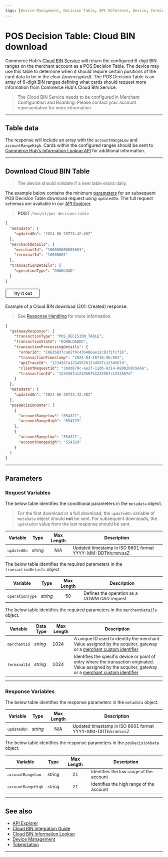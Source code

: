 ```yaml
---
tags: [Device Management, Decision Table, API Reference, Device, Terminal, Point-of-Sale]
---
```


# POS Decision Table: Cloud BIN download

Commerce Hub's [Cloud BIN Service](?path=docs/Resources/API-Documents/Device-Management/DT-Cloud-BIN-Guide.md) will return the configured 6-digit BIN ranges on the merchant account as a POS Decision Table. The device may use this table to determine when it should require certain positions of the card data to be in the clear *(unencrypted)*. The POS Decision Table is an array of 6-digit BIN ranges defining what cards should request more information from Commerce Hub's Cloud BIN Service.

<!-- theme: info-->
> The Cloud BIN Service needs to be configured in Merchant Configuration and Boarding. Please contact your account representative for more information.

---

## Table data

The response will include an array with the `accountRangeLow` and `accountRangeHigh`. Cards within the configured ranges should be sent to [Commerce Hub's Information Lookup API](?path=docs/Resources/API-Documents/Payments_VAS/Cloud-BIN-Lookup.md) for additional information.

---

## Download Cloud BIN Table

<!-- theme: caution --->
> The device should validate if a new table exists daily.

<!--
type: tab
titles: Request, Response
-->

The example below contains the minimum [parameters](#parameters) for an subsequent POS Decision Table download request using `updatedOn`. The full request schemas are available in our [API Explorer](../api/?type=post&path=/tms/v1/pos-decision-table).

<!-- theme: success -->
> **POST** `/tms/v1/pos-decision-table`

```json
{
  "metadata": {
    "updatedOn": "2024-06-20T23:42:48Z"
  },
  "merchantDetails": {
    "merchantId": "100008000003683",
    "terminalId": "10000001"
  },
  "transactionDetails": {
    "operationType": "DOWNLOAD"
  }
}
```

[![Try it out](../../../../assets/images/button.png)](../api/?type=post&path=/tms/v1/pos-decision-table)

<!--
type: tab
-->

Example of a Cloud BIN download (201: Created) response.

<!-- theme: info -->
> See [Response Handling](?path=docs/Resources/Guides/Response-Codes/Response-Handling.md) for more information.

```json
{
  "gatewayResponse": {
    "transactionType": "POS_DECISION_TABLE",
    "transactionState": "DOWNLOADED",
    "transactionProcessingDetails": {
      "orderId": "CHG3b83fca82f9c436486ae12c91f1fcf16",
      "transactionTimestamp": "2024-04-16T16:06:05Z",
      "apiTraceId": "1234567a1234567b1234567c1234567d",
      "clientRequestId": "30dd879c-ee2f-11db-8314-0800200c9a66",
      "transactionId": "1234567a1234567b1234567c1234567d"
    }
  },
  "metadata": {
    "updatedOn": "2021-06-20T23:42:48Z"
  },
  "posDecisionData": [
    {
      "accountRangeLow": "654321",
      "accountRangeHigh": "654329"
    },
    {
      "accountRangeLow": "554321",
      "accountRangeHigh": "554329"
    }
  ]
}
```

<!-- type: tab-end -->

---

## Parameters

### Request Variables

<!--
type: tab
titles: metadata, transactionDetails, merchantDetails
-->

The below table identifies the conditional parameters in the `metadata` object.

<!-- theme: info -->
> For the first download or a full download, the `updatedOn` variable of `metaData` object should **not** be sent. For subsequent downloads, the `updatedOn` value from the last response should be sent.

| Variable | Type | Max Length | Description |
| ----- | :-----: | :-----: | ----- |
| `updatedOn` | *string* | N/A | Updated timestamp in ISO 8601 format YYYY-MM-DDThh:mm:ssZ |

<!--
type: tab
-->

The below table identifies the required parameters in the `transactionDetails` object.

| Variable | Type | Max Length | Description |
| ----- | :-----: | :-----: | ----- |
| `operationType` | *string* | 50 | Defines the operation as a *DOWNLOAD* request |

<!--
type: tab
-->

The below table identifies the required parameters in the `merchantDetails` object.

| Variable | Data Type| Max Length | Description |
| ----- | ----- | ----- | ----- |
|`merchantId` | *string* | 1024 | A unique ID used to identify the merchant. Value assigned by the acquirer, gateway or a [merchant custom identifier](?path=docs/Resources/Guides/BYOID.md) |
|`terminalId` | *string* | 1024 | Identifies the specific device or point of entry where the transaction originated. Value assigned by the acquirer, gateway or a [merchant custom identifier](?path=docs/Resources/Guides/BYOID.md) |

<!-- type: tab-end -->

---

### Response Variables

<!--
type: tab
titles: metadata, transactionDetails
-->

The below table identifies the response parameters in the `metadata` object.

| Variable | Type | Max Length | Description |
| ----- | :-----: | :-----: | ----- |
| `updatedOn` | *string* | N/A | Updated timestamp in ISO 8601 format YYYY-MM-DDThh:mm:ssZ |

<!--
type: tab
-->

The below table identifies the response parameters in the `posDecisionData` object.

| Variable | Type | Max Length | Description |
| ----- | :-----: | :-----: | ----- |
| `accountRangeLow` | *string* | 21 | Identifies the low range of the account |
| `accountRangeHigh` | *string* | 21 | Identifies the high range of the account |

<!-- type: tab-end -->

---

## See also

- [API Explorer](../api/?type=post&path=/tms/v1/pos-decision-table)
- [Cloud BIN Integration Guide](?path=docs/Resources/API-Documents/Device-Management/DT-Cloud-BIN-Guide.md)
- [Cloud BIN Information Lookup](?path=docs/Resources/API-Documents/Payments_VAS/Cloud-BIN-Lookup.md)
- [Device Management](?path=docs/Resources/API-Documents/Device-Management/Device-Management.md)
- [Tokenization](?path=docs/Resources/API-Documents/Payments_VAS/Payment-Token.md)

---
